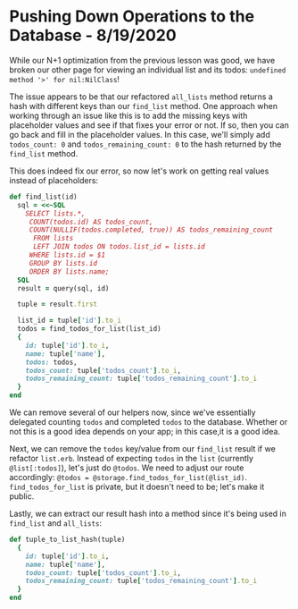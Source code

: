 
# Pushing Down Operations to the Database - 8/19/2020

While our N+1 optimization from the previous lesson was good, we have broken our other page for viewing an individual list and its todos: `undefined method '>' for nil:NilClass`!

The issue appears to be that our refactored `all_lists` method returns a hash with different keys than our `find_list` method. One approach when working through an issue like this is to add the missing keys with placeholder values and see if that fixes your error or not. If so, then you can go back and fill in the placeholder values. In this case, we'll simply add `todos_count: 0` and `todos_remaining_count: 0` to the hash returned by the `find_list` method.

This does indeed fix our error, so now let's work on getting real values instead of placeholders:

```ruby
def find_list(id)
  sql = <<~SQL
    SELECT lists.*,
     COUNT(todos.id) AS todos_count,
     COUNT(NULLIF(todos.completed, true)) AS todos_remaining_count
      FROM lists
      LEFT JOIN todos ON todos.list_id = lists.id
     WHERE lists.id = $1
     GROUP BY lists.id
     ORDER BY lists.name;
  SQL
  result = query(sql, id)

  tuple = result.first

  list_id = tuple['id'].to_i
  todos = find_todos_for_list(list_id)
  {
    id: tuple['id'].to_i,
    name: tuple['name'],
    todos: todos,
    todos_count: tuple['todos_count'].to_i,
    todos_remaining_count: tuple['todos_remaining_count'].to_i
  }
end
```

We can remove several of our helpers now, since we've essentially delegated counting `todos` and completed `todos` to the database. Whether or not this is a good idea depends on your app; in this case,it is a good idea.

Next, we can remove the `todos` key/value from our `find_list` result if we refactor `list.erb`. Instead of expecting `todos` in the `list` (currently `@list[:todos]`), let's just do `@todos`. We need to adjust our route accordingly: `@todos = @storage.find_todos_for_list(@list_id)`. `find_todos_for_list` is private, but it doesn't need to be; let's make it public.

Lastly, we can extract our result hash into a method since it's being used in `find_list` and `all_lists`:

```ruby
def tuple_to_list_hash(tuple)
  {
    id: tuple['id'].to_i,
    name: tuple['name'],
    todos_count: tuple['todos_count'].to_i,
    todos_remaining_count: tuple['todos_remaining_count'].to_i
  }
end
```
